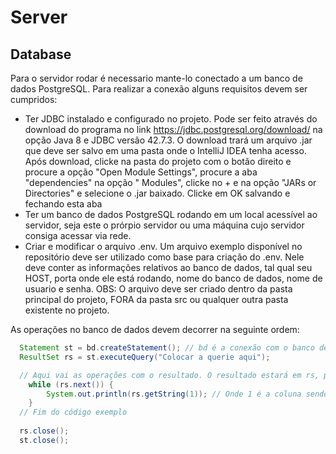 # Server
## Database
Para o servidor rodar é necessario mante-lo conectado a um banco de dados PostgreSQL. Para realizar a conexão alguns requisitos devem ser cumpridos:
* Ter JDBC instalado e configurado no projeto. Pode ser feito através do download do programa no link https://jdbc.postgresql.org/download/ na opção Java 8 e JDBC versão 42.7.3. O download trará um arquivo .jar que deve ser salvo em uma pasta onde o IntelliJ IDEA tenha acesso. Após download, clicke na pasta do projeto com o botão direito e procure a opção "Open Module Settings", procure a aba "dependencies" na opção " Modules", clicke no + e na opção "JARs or Directories" e selecione o .jar baixado. Clicke em OK salvando e fechando esta aba
* Ter um banco de dados PostgreSQL rodando em um local acessível ao servidor, seja este o prórpio servidor ou uma máquina cujo servidor consiga acessar via rede.
* Criar e modificar o arquivo .env. Um arquivo exemplo disponível no repositório deve ser utilizado como base para criação do .env. Nele deve conter as informações relativos ao banco de dados, tal qual seu HOST, porta onde ele está rodando, nome do banco de dados, nome de usuario e senha.
OBS: O arquivo deve ser criado dentro da pasta principal do projeto, FORA da pasta src ou qualquer outra pasta existente no projeto.

As operações no banco de dados devem decorrer na seguinte ordem:
```java
  Statement st = bd.createStatement(); // bd é a conexão com o banco de dados
  ResultSet rs = st.executeQuery("Colocar a querie aqui");

  // Aqui vai as operações com o resultado. O resultado estará em rs, portanto caso queira escrever o resultado de um select, por exemplo, o código abaixo servirá. buscar resultado de uma operação como insert ou update não ira retornar um resultado.
    while (rs.next()) {
        System.out.println(rs.getString(1)); // Onde 1 é a coluna sendo lida
    }
  // Fim do código exemplo
            
  rs.close();
  st.close();
```
